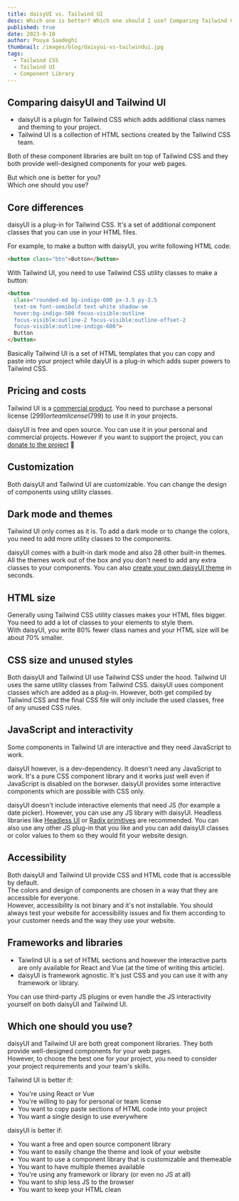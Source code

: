 ```yaml
---
title: daisyUI vs. Tailwind UI
desc: Which one is better? Which one should I use? Comparing Tailwind CSS component libraries daisyUI and Tailwind UI.
published: true
date: 2023-9-10
author: Pouya Saadeghi
thumbnail: /images/blog/daisyui-vs-tailwindui.jpg
tags:
  - Tailwind CSS
  - Tailwind UI
  - Component Library
---
```


## Comparing daisyUI and Tailwind UI

- daisyUI is a plugin for Tailwind CSS which adds additional class names and theming to your project.
- Tailwind UI is a collection of HTML sections created by the Tailwind CSS team.

Both of these component libraries are built on top of Tailwind CSS and they both provide well-designed components for your web pages.

But which one is better for you?  
Which one should you use?

## Core differences

daisyUI is a plug-in for Tailwind CSS. It's a set of additional component classes that you can use in your HTML files.

For example, to make a button with daisyUI, you write following HTML code:

```html
<button class="btn">Button</button>
```

With Tailwind UI, you need to use Tailwind CSS utility classes to make a button:

```html
<button
  class="rounded-md bg-indigo-600 px-3.5 py-2.5 
  text-sm font-semibold text-white shadow-sm 
  hover:bg-indigo-500 focus-visible:outline 
  focus-visible:outline-2 focus-visible:outline-offset-2 
  focus-visible:outline-indigo-600">
  Button
</button>
```

Basically Tailwind UI is a set of HTML templates that you can copy and paste into your project while daiyUI is a plug-in which adds super powers to Tailwind CSS.

## Pricing and costs

Tailwind UI is a [commercial product](https://tailwindui.com/all-access). You need to purchase a personal license ($299) or team license ($799) to use it in your projects.

daisyUI is free and open source. You can use it in your personal and commercial projects. However if you want to support the project, you can [donate to the project](https://opencollective.com/daisyui) 💚

## Customization

Both daisyUI and Tailwind UI are customizable. You can change the design of components using utility classes.

## Dark mode and themes

Tailwind UI only comes as it is. To add a dark mode or to change the colors, you need to add more utility classes to the components.

daisyUI comes with a built-in dark mode and also 28 other built-in themes. All the themes work out of the box and you don't need to add any extra classes to your components. You can also [create your own daisyUI theme](https://daisyui.com/theme-generator/) in seconds.

## HTML size

Generally using Tailwind CSS utility classes makes your HTML files bigger. You need to add a lot of classes to your elements to style them.  
With daisyUI, you write 80% fewer class names and your HTML size will be about 70% smaller.

## CSS size and unused styles

Both daisyUI and Tailwind UI use Tailwind CSS under the hood. Tailwind UI uses the same utility classes from Tailwind CSS. daisyUI uses component classes which are added as a plug-in. However, both get compiled by Tailwind CSS and the final CSS file will only include the used classes, free of any unused CSS rules.

## JavaScript and interactivity

Some components in Tailwind UI are interactive and they need JavaScript to work.

daisyUI however, is a dev-dependency. It doesn't need any JavaScript to work. It's a pure CSS component library and it works just well even if JavaScript is disabled on the borwser. daisyUI provides some interactive components which are possible with CSS only.

daisyUI doesn't include interactive elements that need JS (for example a date picker). However, you can use any JS library with daisyUI. Headless libraries like [Headless UI](https://headlessui.com/) or [Radix primitives](https://www.radix-ui.com/primitives) are recommended. You can also use any other JS plug-in that you like and you can add daisyUI classes or color values to them so they would fit your website design.

## Accessibility

Both daisyUI and Tailwind UI provide CSS and HTML code that is accessible by default.  
The colors and design of components are chosen in a way that they are accessible for everyone.  
However, accessibility is not binary and it's not installable. You should always test your website for accessibility issues and fix them according to your customer needs and the way they use your website.

## Frameworks and libraries

- Taiwlind UI is a set of HTML sections and however the interactive parts are only available for React and Vue (at the time of writing this article).
- daisyUI is framework agnostic. It's just CSS and you can use it with any framework or library.

You can use third-party JS plugins or even handle the JS interactivity yourself on both daisyUI and Tailwind UI.

## Which one should you use?

daisyUI and Tailwind UI are both great component libraries. They both provide well-designed components for your web pages.  
However, to choose the best one for your project, you need to consider your project requirements and your team's skills.

Tailwind UI is better if:

- You're using React or Vue
- You're willing to pay for personal or team license
- You want to copy paste sections of HTML code into your project
- You want a single design to use everywhere

daisyUI is better if:

- You want a free and open source component library
- You want to easily change the theme and look of your website
- You want to use a component library that is customizable and themeable
- You want to have multiple themes available
- You're using any framework or library (or even no JS at all)
- You want to ship less JS to the browser
- You want to keep your HTML clean
